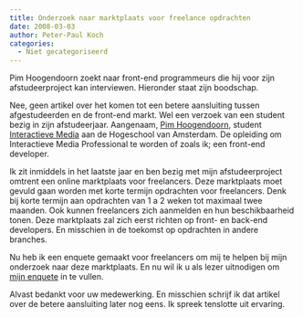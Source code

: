 ```yaml
---
title: Onderzoek naar marktplaats voor freelance opdrachten
date: 2008-03-03
author: Peter-Paul Koch
categories: 
  - Niet gecategoriseerd
---
```

Pim Hoogendoorn zoekt naar front-end programmeurs die hij voor zijn afstudeerproject kan interviewen. Hieronder staat zijn boodschap.

Nee, geen artikel over het komen tot een betere aansluiting tussen afgestudeerden en de front-end markt. Wel een verzoek van een student bezig in zijn afstudeerjaar. Aangenaam, [Pim Hoogendoorn](http://www.willenium.nl), student [Interactieve Media](http://www.voltijd.hva.nl/interactieve-media/) aan de Hogeschool van Amsterdam. De opleiding om Interactieve Media Professional te worden of zoals ik; een front-end developer.

Ik zit inmiddels in het laatste jaar en ben bezig met mijn afstudeerproject omtrent een online marktplaats voor freelancers. Deze marktplaats moet gevuld gaan worden met korte termijn opdrachten voor freelancers. Denk bij korte termijn aan opdrachten van 1 a 2 weken tot maximaal twee maanden. Ook kunnen freelancers zich aanmelden en hun beschikbaarheid tonen. Deze marktplaats zal zich eerst richten op front- en back-end developers. En misschien in de toekomst op opdrachten in andere branches.

Nu heb ik een enquete gemaakt voor freelancers om mij te helpen bij mijn onderzoek naar deze marktplaats. En nu wil ik u als lezer uitnodigen om [mijn enquete](http://www.zoomerang.com/survey.zgi?p=WEB227HW7U58M8) in te vullen.

Alvast bedankt voor uw medewerking. En misschien schrijf ik dat artikel over de betere aansluiting later nog eens. Ik spreek tenslotte uit ervaring.
